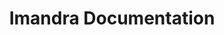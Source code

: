 ---
vertical: Technology
title: "Imandra Documentation"
doclink: "imandra-docs"
Excerpt: Imandra is both a programming language and a reasoning engine with which you can analyse and verify properties of your programs.
img: icon_idocs.svg
---